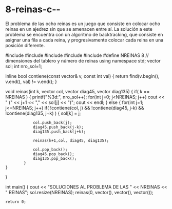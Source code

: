 8-reinas-c--
============

El problema de las ocho reinas es un juego que consiste en colocar ocho reinas en un ajedrez sin que se amenacen entre sí.  La solución a este problema se encuentra con un algoritmo de backtracking, que consiste en asignar una fila a cada reina, y progresivamente colocar cada reina en una posición diferente. 

#include <iostream>
#include <sstream>
#include <cstdio>
#include <vector>
#include <algorithm>
#define NREINAS 8 // dimensiones del tablero y número de reinas
using namespace std;
vector<int> sol;
int nro_sol=1;
 
 
inline bool contiene(const vector<int>& v, const int val)
{
    return find(v.begin(), v.end(), val) != v.end();
}
 
void reinas(int k, vector<int> col, vector<int> diag45, vector<int> diag135)
{
    if( k == NREINAS )
    {
	printf("%3d:", nro_sol++);
        for(int j=0; j<NREINAS; j++)
	    cout << " (" << j+1 << "," << sol[j] << ")";
        cout << endl;
    }
    else
    {
        for(int j=1; j<=NREINAS; j++)
            if( !contiene(col, j) && !contiene(diag45, j-k) && !contiene(diag135, j+k) )
            {
                sol[k] = j;
 
                col.push_back(j);
                diag45.push_back(j-k);
                diag135.push_back(j+k);
 
                reinas(k+1,col, diag45, diag135);
 
                col.pop_back();
                diag45.pop_back();
                diag135.pop_back();
            }
    }
}
 
int main() {
    cout << "SOLUCIONES AL PROBLEMA DE LAS " << NREINAS << " REINAS";
    sol.resize(NREINAS);
    reinas(0, vector<int>(), vector<int>(), vector<int>());
 
    return 0;
